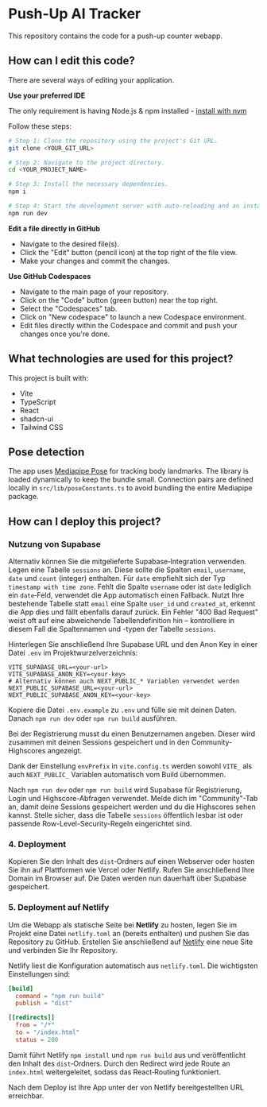 # Push-Up AI Tracker

This repository contains the code for a push-up counter webapp.
## How can I edit this code?

There are several ways of editing your application.

**Use your preferred IDE**

The only requirement is having Node.js & npm installed - [install with nvm](https://github.com/nvm-sh/nvm#installing-and-updating)

Follow these steps:

```sh
# Step 1: Clone the repository using the project's Git URL.
git clone <YOUR_GIT_URL>

# Step 2: Navigate to the project directory.
cd <YOUR_PROJECT_NAME>

# Step 3: Install the necessary dependencies.
npm i

# Step 4: Start the development server with auto-reloading and an instant preview.
npm run dev
```

**Edit a file directly in GitHub**

- Navigate to the desired file(s).
- Click the "Edit" button (pencil icon) at the top right of the file view.
- Make your changes and commit the changes.

**Use GitHub Codespaces**

- Navigate to the main page of your repository.
- Click on the "Code" button (green button) near the top right.
- Select the "Codespaces" tab.
- Click on "New codespace" to launch a new Codespace environment.
- Edit files directly within the Codespace and commit and push your changes once you're done.

## What technologies are used for this project?

This project is built with:

- Vite
- TypeScript
- React
- shadcn-ui
- Tailwind CSS

## Pose detection

The app uses [Mediapipe Pose](https://developers.google.com/mediapipe) for
tracking body landmarks. The library is loaded dynamically to keep the bundle
small. Connection pairs are defined locally in
`src/lib/poseConstants.ts` to avoid bundling the entire Mediapipe package.

## How can I deploy this project?


### Nutzung von Supabase

Alternativ können Sie die mitgelieferte Supabase‑Integration verwenden. Legen
eine Tabelle `sessions` an. Diese sollte die Spalten `email`, `username`, `date`
und `count` (integer) enthalten. Für `date` empfiehlt sich der Typ `timestamp with time zone`.
Fehlt die Spalte `username` oder ist `date` lediglich ein `date`‑Feld,
verwendet die App automatisch einen Fallback. Nutzt Ihre bestehende Tabelle
statt `email` eine Spalte `user_id` und `created_at`, erkennt die App dies und
fällt ebenfalls darauf zurück. Ein Fehler "400 Bad Request" weist oft auf eine
abweichende Tabellendefinition hin – kontrolliere in diesem Fall die
Spaltennamen und -typen der Tabelle `sessions`.

Hinterlegen Sie anschließend Ihre Supabase URL und den Anon Key in einer Datei
`.env` im Projektwurzelverzeichnis:

```
VITE_SUPABASE_URL=<your-url>
VITE_SUPABASE_ANON_KEY=<your-key>
# Alternativ können auch NEXT_PUBLIC_* Variablen verwendet werden
NEXT_PUBLIC_SUPABASE_URL=<your-url>
NEXT_PUBLIC_SUPABASE_ANON_KEY=<your-key>
```
Kopiere die Datei `.env.example` zu `.env` und fülle sie mit deinen Daten. Danach `npm run dev` oder `npm run build` ausführen.

Bei der Registrierung musst du einen Benutzernamen angeben. Dieser wird zusammen mit deinen Sessions gespeichert und in den Community-Highscores angezeigt.

Dank der Einstellung `envPrefix` in `vite.config.ts` werden sowohl `VITE_` als
auch `NEXT_PUBLIC_` Variablen automatisch vom Build übernommen.


Nach `npm run dev` oder `npm run build` wird Supabase für Registrierung, Login
und Highscore-Abfragen verwendet. Melde dich im "Community"-Tab an, damit deine
Sessions gespeichert werden und du die Highscores sehen kannst. Stelle sicher,
dass die Tabelle `sessions` öffentlich lesbar ist oder passende
Row-Level-Security-Regeln eingerichtet sind.


### 4. Deployment

Kopieren Sie den Inhalt des `dist`‑Ordners auf einen Webserver oder hosten Sie ihn
auf Plattformen wie Vercel oder Netlify. Rufen Sie anschließend Ihre Domain im
Browser auf. Die Daten werden nun dauerhaft über Supabase gespeichert.


### 5. Deployment auf Netlify

Um die Webapp als statische Seite bei **Netlify** zu hosten, legen Sie im Projekt eine Datei `netlify.toml` an (bereits enthalten) und pushen Sie das Repository zu GitHub. Erstellen Sie anschließend auf [Netlify](https://app.netlify.com/) eine neue Site und verbinden Sie Ihr Repository.

Netlify liest die Konfiguration automatisch aus `netlify.toml`. Die wichtigsten Einstellungen sind:

```toml
[build]
  command = "npm run build"
  publish = "dist"

[[redirects]]
  from = "/*"
  to = "/index.html"
  status = 200
```

Damit führt Netlify `npm install` und `npm run build` aus und veröffentlicht den Inhalt des `dist`‑Ordners. Durch den Redirect wird jede Route an `index.html` weitergeleitet, sodass das React‑Routing funktioniert.

Nach dem Deploy ist Ihre App unter der von Netlify bereitgestellten URL erreichbar.
